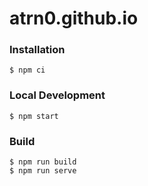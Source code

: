 # atrn0.github.io

### Installation

```
$ npm ci
```

### Local Development

```
$ npm start
```

### Build

```
$ npm run build
$ npm run serve
```
